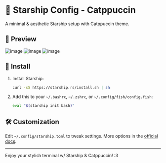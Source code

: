 # 🚀 Starship Config - Catppuccin

A minimal & aesthetic Starship setup with Catppuccin theme.

## 🎨 Preview

![image](https://github.com/user-attachments/assets/88f26a88-8e67-47ae-b283-4aad9b11ca4e)
![image](https://github.com/user-attachments/assets/96cfef56-fe1a-4a43-914f-c89f98cbe2ef)
![image](https://github.com/user-attachments/assets/78b4b9bd-b25c-44f9-981d-f7942a056c9c)


## 📜 Install

1. Install Starship:
   ```sh
   curl -sS https://starship.rs/install.sh | sh
   ```
2. Add this to your `~/.bashrc`, `~/.zshrc`, or `~/.config/fish/config.fish`:
   ```sh
   eval "$(starship init bash)"
   ```


## 🛠️ Customization

Edit `~/.config/starship.toml` to tweak settings. More options in the [official docs](https://starship.rs/).

---

Enjoy your stylish terminal w/ Starship & Catppuccin! :3

